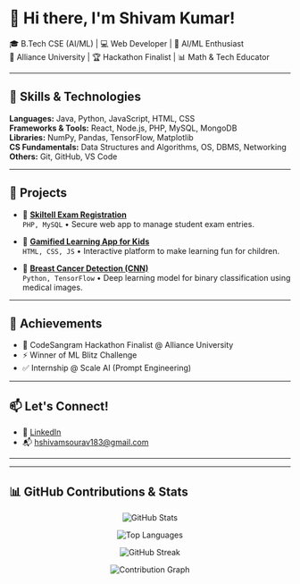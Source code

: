 # 👋 Hi there, I'm Shivam Kumar!

🎓 B.Tech CSE (AI/ML) | 💻 Web Developer | 🤖 AI/ML Enthusiast  
📍 Alliance University | 🏆 Hackathon Finalist | 📊 Math & Tech Educator

---

## 🚀 Skills & Technologies
**Languages:** Java, Python, JavaScript, HTML, CSS  
**Frameworks & Tools:** React, Node.js, PHP, MySQL, MongoDB  
**Libraries:** NumPy, Pandas, TensorFlow, Matplotlib  
**CS Fundamentals:** Data Structures and Algorithms, OS, DBMS, Networking  
**Others:** Git, GitHub, VS Code

---

## 🔧 Projects

- 🔹 [**Skiltell Exam Registration**](https://github.com/Shivamsourav183/skiltell-exam-registration)  
  `PHP, MySQL` • Secure web app to manage student exam entries.

- 🔹 [**Gamified Learning App for Kids**](#)  
  `HTML, CSS, JS` • Interactive platform to make learning fun for children.

- 🔹 [**Breast Cancer Detection (CNN)**](https://colab.research.google.com/drive/1NbUCuW4j5Gp_WIVCfWc8vEwIkWKevvnL?usp=sharing)  
  `Python, TensorFlow` • Deep learning model for binary classification using medical images.

---

## 🏅 Achievements

- 🥇 CodeSangram Hackathon Finalist @ Alliance University  
- ⚡ Winner of ML Blitz Challenge  
- ✅ Internship @ Scale AI (Prompt Engineering)

---

## 📫 Let's Connect!

- 🔗 [LinkedIn](www.linkedin.com/in/shivamkumar183)    
- 📬 hshivamsourav183@gmail.com

---

---

## 📊 GitHub Contributions & Stats

<p align="center">
  <img src="https://github-readme-stats.vercel.app/api?username=shivamsourav183&show_icons=true&theme=github_dark" alt="GitHub Stats" />
</p>

<p align="center">
  <img src="https://github-readme-stats.vercel.app/api/top-langs/?username=shivamsourav183&layout=compact&theme=github_dark" alt="Top Languages" />
</p>

<p align="center">
  <img src="https://streak-stats.demolab.com?user=shivamsourav183&theme=github-dark" alt="GitHub Streak" />
</p>

<p align="center">
  <img src="https://github-readme-activity-graph.cyclic.app/graph?username=shivamsourav183&theme=github-dark" alt="Contribution Graph" />
</p>
